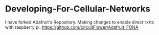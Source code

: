 # Developing-For-Cellular-Networks

I have forked Adafruit's Repository. Making changes to enable direct rx/tx with raspberry pi. 
https://github.com/circuitFlower/Adafruit_FONA
